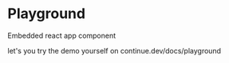 # Playground

Embedded react app component

let's you try the demo yourself on continue.dev/docs/playground